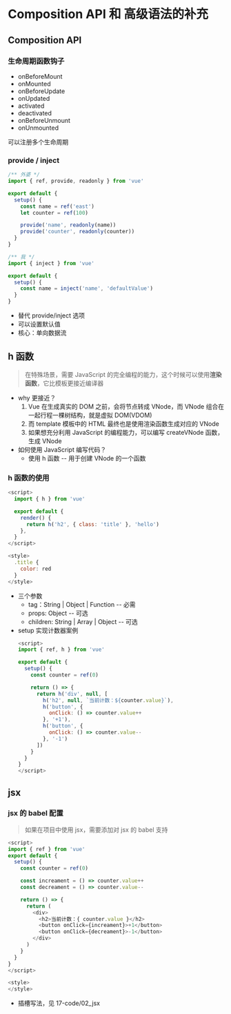 <!--
 * @Author: East
 * @Date: 2021-11-13 14:24:38
 * @LastEditTime: 2021-11-13 17:07:21
 * @LastEditors: Please set LastEditors
 * @Description: Composition API 和 高级语法补充
 * @FilePath: \forGreaterGood\vue3\17-compositionAPI继续.md
-->
# Composition API 和 高级语法的补充

## Composition API
### 生命周期函数钩子
+ onBeforeMount
+ onMounted
+ onBeforeUpdate
+ onUpdated
+ activated
+ deactivated
+ onBeforeUnmount
+ onUnmounted

可以注册多个生命周期

### provide / inject
```js
/** 外婆 */
import { ref, provide, readonly } from 'vue'

export default {
  setup() {
    const name = ref('east')
    let counter = ref(100)

    provide('name', readonly(name))
    provide('counter', readonly(counter))
  }
}

/** 我 */
import { inject } from 'vue'

export default {
  setup() {
    const name = inject('name', 'defaultValue')
  }
}
```
+ 替代 provide/inject 选项
+ 可以设置默认值
+ 核心：单向数据流

## h 函数
> 在特殊场景，需要 JavaScript 的完全编程的能力，这个时候可以使用**渲染函数**，它比模板更接近编译器
+ why 更接近？
  1. Vue 在生成真实的 DOM 之前，会将节点转成 VNode，而 VNode 组合在一起行程一棵树结构，就是虚拟 DOM(VDOM)
  2. 而 template 模板中的 HTML 最终也是使用渲染函数生成对应的 VNode
  3. 如果想充分利用 JavaScript 的编程能力，可以编写 createVNode 函数，生成 VNode
+ 如何使用 JavaScript 编写代码？
  - 使用 h 函数 -- 用于创建 VNode 的一个函数
### h 函数的使用
```js
<script>
  import { h } from 'vue'

  export default {
    render() {
      return h('h2', { class: 'title' }, 'hello')
    },
  }
</script>

<style>
  .title {
    color: red
  }
</style>
```
+ 三个参数
  - tag：String | Object | Function -- 必需
  - props: Object -- 可选
  - children: String | Array | Object -- 可选
+ setup 实现计数器案例
  ```js
  <script>
  import { ref, h } from 'vue'

  export default {
    setup() {
      const counter = ref(0)

      return () => {
        return h('div', null, [
          h('h2', null, `当前计数：${counter.value}`),
          h('button', {
            onClick: () => counter.value++
          }, '+1'),
          h('button', {
            onClick: () => counter.value--
          }, '-1')
        ])
      }
    }
  }
  </script>
  ```

## jsx
### jsx 的 babel 配置
> 如果在项目中使用 jsx，需要添加对 jsx 的 babel 支持

```js
<script>
import { ref } from 'vue'
export default {
  setup() {
    const counter = ref(0)

    const increament = () => counter.value++
    const decreament = () => counter.value--

    return () => {
      return (
        <div>
          <h2>当前计数：{ counter.value }</h2>
          <button onClick={increament}>+1</button>
          <button onClick={decreament}>-1</button>
        </div>
      )
    }
  }
}
</script>

<style>
</style>
```
+ 插槽写法，见 17-code/02_jsx
